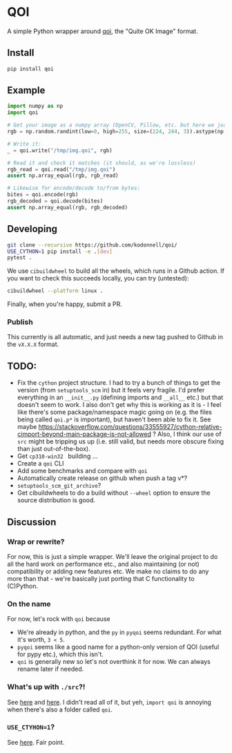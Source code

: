 # QOI

A simple Python wrapper around [qoi](https://github.com/phoboslab/qoi), the "Quite OK Image" format.

## Install

```sh
pip install qoi
```

## Example

```python
import numpy as np
import qoi

# Get your image as a numpy array (OpenCV, Pillow, etc. but here we just create a bunch of noise)
rgb = np.random.randint(low=0, high=255, size=(224, 244, 3)).astype(np.uint8)

# Write it:
_ = qoi.write("/tmp/img.qoi", rgb)

# Read it and check it matches (it should, as we're lossless)
rgb_read = qoi.read("/tmp/img.qoi")
assert np.array_equal(rgb, rgb_read)

# Likewise for encode/decode to/from bytes:
bites = qoi.encode(rgb)
rgb_decoded = qoi.decode(bites)
assert np.array_equal(rgb, rgb_decoded)
```

## Developing

```sh
git clone --recursive https://github.com/kodonnell/qoi/
USE_CYTHON=1 pip install -e .[dev]
pytest .
```

We use `cibuildwheel` to build all the wheels, which runs in a Github action. If you want to check this succeeds locally, you can try (untested):

```sh
cibuildwheel --platform linux .
```

Finally, when you're happy, submit a PR.

### Publish

This currently is all automatic, and just needs a new tag pushed to Github in the `vX.X.X` format.

## TODO:

- Fix the `cython` project structure. I had to try a bunch of things to get the version (from `setuptools_scm` in) but it feels very fragile. I'd prefer everything in an `__init__.py` (defining imports and `__all__` etc.) but that doesn't seem to work. I also don't get why this is working as it is - I feel like there's some package/namespace magic going on (e.g. the files being called `qoi.p*` is important), but haven't been able to fix it. See maybe https://stackoverflow.com/questions/33555927/cython-relative-cimport-beyond-main-package-is-not-allowed ? Also, I think our use of `src` might be tripping us up (i.e. still valid, but needs more obscure fixing than just out-of-the-box).
- Get `cp310-win32 ` building ...
- Create a `qoi` CLI
- Add some benchmarks and compare with `qoi`
- Automatically create release on github when push a tag v*? 
- `setuptools_scm_git_archive`?
- Get cibuildwheels to do a build without `--wheel` option to ensure the source distribution is good.

## Discussion

### Wrap or rewrite?

For now, this is just a simple wrapper. We'll leave the original project to do all the hard work on performance etc., and also maintaining (or not) compatibility or adding new features etc. We make no claims to do any more than that - we're basically just porting that C functionality to (C)Python.

### On the name

For now, let's rock with `qoi` because 

- We're already in python, and the `py` in `pyqoi` seems redundant. For what it's worth, `3 < 5`.
- `pyqoi` seems like a good name for a python-only version of QOI (useful for pypy etc.), which this isn't.
- `qoi` is generally new so let's not overthink it for now. We can always rename later if needed.

### What's up with `./src`?!

See [here](https://hynek.me/articles/testing-packaging/) and [here](https://blog.ionelmc.ro/2014/05/25/python-packaging/#the-structure). I didn't read all of it, but yeh, `import qoi` is annoying when there's also a folder called `qoi`.

### `USE_CTYHON=1`?

See [here](https://cython.readthedocs.io/en/latest/src/userguide/source_files_and_compilation.html#distributing-cython-modules). Fair point.